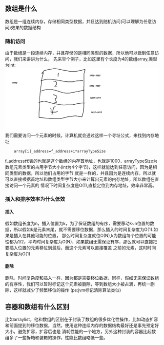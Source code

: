 ## 数组是什么
数组是一组连续内存，存储相同类型数据，并且达到随机访问(可以理解为任意访问)效果的数据结构
### 随机访问
由于数组是一段连续内存，并且存储的是相同类型的数据，所以他可以做到任意访问，我们来讲讲为什么，
先来举个例子，比如这里有个长度为4的数组array,类型为int:
![数组示意图](../_media/数组示意.png)
我们需要访问一个元素的时候，计算机就会通过这样一个寻址公式，来找到内存地址
```code
    array[i]_address=f_address+i*arrayTypeSize
```
f_address代表的也就是这个数组的内存首地址，也就是1000，arrayTypeSize为数组元素类型的占用字节大小(int为4个字节)，这样就能达到任意访问，因为是相同类型的数据，所以他们占用的字节
就是一样的，并且因为是连续内存，所以就可以直接根据首地址和数组类型字节大小来计算出元素的内存地址，所以数组在直接访问一个元素的
情况下时间复杂度是O(1),直接定位到内存地址，效率非常高。
### 插入和排序效率为什么低效
#### 插入
假如数组长度为n，插入位置为k，为了保证数组的有序，需要移动k~n位置的数据，所以假如k是元素末尾，就不需要移位数据，那么插入的时间复杂度为O(1).如果是插入在其他可能的位置，
那么时间复杂度就位O(N),k为数组每个位置的可能性都为1/2，平均时间复杂度为O(N)，如果数组无需保证有序，那么就可以直接把要插入位置的元素移位到最后，而这个元素可以直接覆盖
之前的元素，这时时间复杂度为O(1)
#### 删除
删除，时间复杂度和插入一样，因为都是需要移位数据，同样，假如无需保证数组的有序性，我们可以暂时标记这个元素被删除，等到数组大小被占满，再统一删除，这样就减少了频繁移位的操作
(ps:jvm标记清除算法类似)
## 容器和数组有什么区别
比如arraylist，他和数组的区别在于封装了数组的很多优化性操作，比如动态扩容和前面提到的移位数据，当然，使用这种连续内存的数据结构最好还是事先预定好大小，避免扩容，扩容后也是
消耗性能的一个地方，另外这种封装的容器比起数组多了一些拆箱和装箱的操作，性能比数组略低一些。



